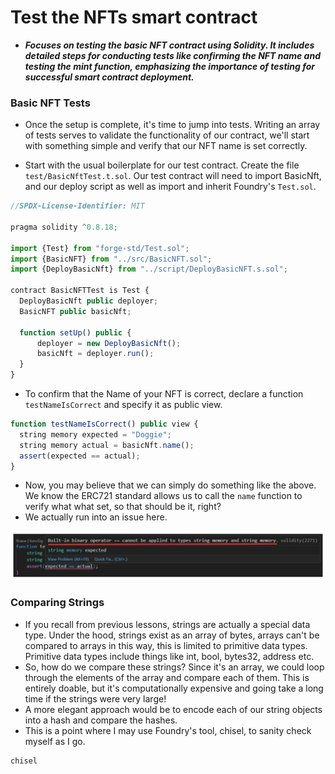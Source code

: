 # Test the NFTs smart contract
- ***Focuses on testing the basic NFT contract using Solidity. It includes detailed steps for conducting tests like confirming the NFT name and testing the mint function, emphasizing the importance of testing for successful smart contract deployment.***

### Basic NFT Tests
- Once the setup is complete, it's time to jump into tests. Writing an array of tests serves to validate the functionality of our contract, we'll start with something simple and verify that our NFT name is set correctly.

- Start with the usual boilerplate for our test contract. Create the file `test/BasicNftTest.t.sol`. Our test contract will need to import BasicNft, and our deploy script as well as import and inherit Foundry's `Test.sol`.

```js
//SPDX-License-Identifier: MIT

pragma solidity ^0.8.18;

import {Test} from "forge-std/Test.sol";
import {BasicNFT} from "../src/BasicNFT.sol";
import {DeployBasicNft} from "../script/DeployBasicNFT.s.sol";

contract BasicNFTTest is Test {
  DeployBasicNft public deployer;
  BasicNFT public basicNft;

  function setUp() public {
      deployer = new DeployBasicNft();
      basicNft = deployer.run();
  }
}
```

- To confirm that the Name of your NFT is correct, declare a function `testNameIsCorrect` and specify it as public view.

```js
function testNameIsCorrect() public view {
  string memory expected = "Doggie";
  string memory actual = basicNft.name();
  assert(expected == actual);
}
```

- Now, you may believe that we can simply do something like the above. We know the ERC721 standard allows us to call the `name` function to verify what what set, so that should be it, right?
- We actually run into an issue here.

![alt text](<Images/image copy 12.png>)

### Comparing Strings
- If you recall from previous lessons, strings are actually a special data type. Under the hood, strings exist as an array of bytes, arrays can't be compared to arrays in this way, this is limited to primitive data types. Primitive data types include things like int, bool, bytes32, address etc.
- So, how do we compare these strings? Since it's an array, we could loop through the elements of the array and compare each of them. This is entirely doable, but it's computationally expensive and going take a long time if the strings were very large!
- A more elegant approach would be to encode each of our string objects into a hash and compare the hashes.
- This is a point where I may use Foundry's tool, chisel, to sanity check myself as I go.

```bash
chisel
```
